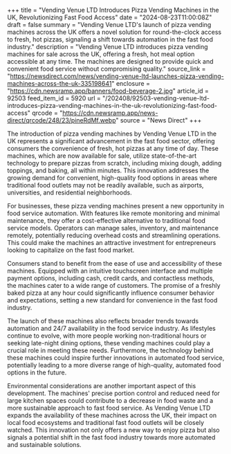 +++
title = "Vending Venue LTD Introduces Pizza Vending Machines in the UK, Revolutionizing Fast Food Access"
date = "2024-08-23T11:00:08Z"
draft = false
summary = "Vending Venue LTD's launch of pizza vending machines across the UK offers a novel solution for round-the-clock access to fresh, hot pizzas, signaling a shift towards automation in the fast food industry."
description = "Vending Venue LTD introduces pizza vending machines for sale across the UK, offering a fresh, hot meal option accessible at any time. The machines are designed to provide quick and convenient food service without compromising quality."
source_link = "https://newsdirect.com/news/vending-venue-ltd-launches-pizza-vending-machines-across-the-uk-335198641"
enclosure = "https://cdn.newsramp.app/banners/food-beverage-2.jpg"
article_id = 92503
feed_item_id = 5920
url = "/202408/92503-vending-venue-ltd-introduces-pizza-vending-machines-in-the-uk-revolutionizing-fast-food-access"
qrcode = "https://cdn.newsramp.app/news-direct/qrcode/248/23/pineRdMf.webp"
source = "News Direct"
+++

<p>The introduction of pizza vending machines by Vending Venue LTD in the UK represents a significant advancement in the fast food sector, offering consumers the convenience of fresh, hot pizzas at any time of day. These machines, which are now available for sale, utilize state-of-the-art technology to prepare pizzas from scratch, including mixing dough, adding toppings, and baking, all within minutes. This innovation addresses the growing demand for convenient, high-quality food options in areas where traditional food outlets may not be readily available, such as airports, universities, and residential neighborhoods.</p><p>For businesses, these pizza vending machines present a new opportunity in food service automation. With features like remote monitoring and minimal maintenance, they offer a cost-effective alternative to traditional food service models. Operators can manage sales, inventory, and maintenance remotely, potentially reducing overhead costs and streamlining operations. This could make the machines an attractive investment for entrepreneurs looking to capitalize on the fast food market.</p><p>Consumers stand to benefit from the ease of use and accessibility of these machines. Equipped with an intuitive touchscreen interface and multiple payment options, including cash, credit cards, and contactless methods, the machines cater to a wide range of customers. The promise of a freshly baked pizza at any hour could significantly influence consumer behavior and expectations, setting a new standard for convenience in the fast food industry.</p><p>The launch of these machines also reflects broader trends towards automation and 24/7 availability in the food service industry. As lifestyles continue to evolve, with more people working non-traditional hours or seeking late-night dining options, these vending machines could play a crucial role in meeting these needs. Furthermore, the technology behind these machines could inspire further innovations in automated food service, potentially leading to a more diverse range of high-quality, automated food options in the future.</p><p>Environmental considerations are another important aspect of this development. The machines' precise portion control and reduced need for large kitchen spaces could contribute to a decrease in food waste and a more sustainable approach to fast food service. As Vending Venue LTD expands the availability of these machines across the UK, their impact on local food ecosystems and traditional fast food outlets will be closely watched. This innovation not only offers a new way to enjoy pizza but also signals a potential shift in the fast food industry towards more automated and sustainable solutions.</p>